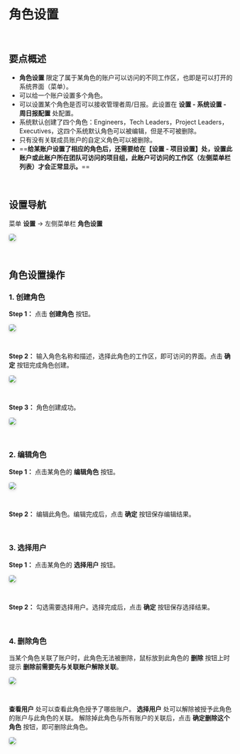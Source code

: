# 角色设置

<br>

## 要点概述

- **角色设置** 限定了属于某角色的账户可以访问的不同工作区，也即是可以打开的系统界面（菜单）。
- 可以给一个账户设置多个角色。
- 可以设置某个角色是否可以接收管理者周/日报。此设置在 **设置 - 系统设置 - 周日报配置** 处配置。
- 系统默认创建了四个角色：Engineers，Tech Leaders，Project Leaders，Executives，这四个系统默认角色可以被编辑，但是不可被删除。
- 只有没有关联成员账户的自定义角色可以被删除。
- ==**给某账户设置了相应的角色后，还需要给在【设置 - 项目设置】处，设置此账户或此账户所在团队可访问的项目组，此账户可访问的工作区（左侧菜单栏列表）才会正常显示。**==

<br>

## 设置导航

菜单 **设置** -> 左侧菜单栏 **角色设置**

<img style="border-radius: 0.3125em;
    box-shadow: 0 2px 4px 0 rgba(34,36,38,.12),0 2px 10px 0 rgba(34,36,38,.08);" src="https://release-note.oss-cn-hongkong.aliyuncs.com/img/Role1.png" />

<br>

## 角色设置操作


### 1. 创建角色


**Step 1：** 点击 **创建角色** 按钮。

<img style="border-radius: 0.3125em;
    box-shadow: 0 2px 4px 0 rgba(34,36,38,.12),0 2px 10px 0 rgba(34,36,38,.08);" src="https://release-note.oss-cn-hongkong.aliyuncs.com/img/Role2.png" />

<br>

**Step 2：** 输入角色名称和描述，选择此角色的工作区，即可访问的界面。点击 **确定** 按钮完成角色创建。

<img style="border-radius: 0.3125em;
    box-shadow: 0 2px 4px 0 rgba(34,36,38,.12),0 2px 10px 0 rgba(34,36,38,.08);" src="https://release-note.oss-cn-hongkong.aliyuncs.com/img/Role3.png" />

<br>

**Step 3：** 角色创建成功。

<img style="border-radius: 0.3125em;
    box-shadow: 0 2px 4px 0 rgba(34,36,38,.12),0 2px 10px 0 rgba(34,36,38,.08);" src="https://release-note.oss-cn-hongkong.aliyuncs.com/img/Role4.png" />

<br>

### 2. 编辑角色

**Step 1：** 点击某角色的 **编辑角色** 按钮。

<img style="border-radius: 0.3125em;
    box-shadow: 0 2px 4px 0 rgba(34,36,38,.12),0 2px 10px 0 rgba(34,36,38,.08);" src="https://release-note.oss-cn-hongkong.aliyuncs.com/img/Role5.png" />

<br>

**Step 2：** 编辑此角色。编辑完成后，点击 **确定** 按钮保存编辑结果。

<br>

### 3. 选择用户


**Step 1：** 点击某角色的 **选择用户** 按钮。

<img style="border-radius: 0.3125em;
    box-shadow: 0 2px 4px 0 rgba(34,36,38,.12),0 2px 10px 0 rgba(34,36,38,.08);" src="https://release-note.oss-cn-hongkong.aliyuncs.com/img/Role5.png" />

<br>

**Step 2：** 勾选需要选择用户。选择完成后，点击 **确定** 按钮保存选择结果。

<br>

### 4. 删除角色

当某个角色关联了账户时，此角色无法被删除，鼠标放到此角色的 **删除** 按钮上时提示 **删除前需要先与关联账户解除关联**。

<img style="border-radius: 0.3125em;
    box-shadow: 0 2px 4px 0 rgba(34,36,38,.12),0 2px 10px 0 rgba(34,36,38,.08);" src="https://release-note.oss-cn-hongkong.aliyuncs.com/img/Role6.png" />

<br>

**查看用户** 处可以查看此角色授予了哪些账户。
**选择用户** 处可以解除被授予此角色的账户与此角色的关联。
解除掉此角色与所有账户的关联后，点击 **确定删除这个角色** 按钮，即可删除此角色。

<img style="border-radius: 0.3125em;
    box-shadow: 0 2px 4px 0 rgba(34,36,38,.12),0 2px 10px 0 rgba(34,36,38,.08);" src="https://release-note.oss-cn-hongkong.aliyuncs.com/img/Role7.png" />

<br>
